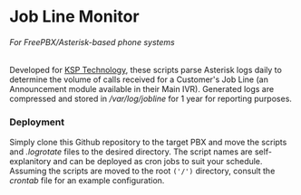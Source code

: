 # Job Line Monitor
###### For FreePBX/Asterisk-based phone systems

Developed for [KSP Technology](https://www.ksp.ca), these scripts parse Asterisk logs daily to determine the volume of calls received for a Customer's Job Line (an Announcement module available in their Main IVR). Generated logs are compressed and stored in _/var/log/jobline_ for 1 year for reporting purposes. 

### Deployment

Simply clone this Github repository to the target PBX and move the scripts and _.logrotate_ files to the desired directory. The script names are self-explanitory and can be deployed as cron jobs to suit your schedule. Assuming the scripts are moved to the root ```('/')``` directory, consult the _crontab_ file for an example configuration. 
